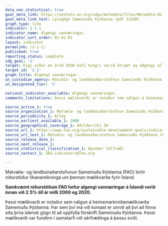 ```yaml
---
data_non_statistical: true
goal_meta_link: https://unstats.un.org/sdgs/metadata/files/Metadata-02-01-01.pdf
goal_meta_link_text: Lýsigögn Sameinuðu Þjóðanna (pdf 232kB)
graph_type: line
indicator: 2.1.1
indicator_name: Algengi vannæringar.
indicator_sort_order: 02-01-01
layout: indicator
permalink: /2-1-1/
published: true
reporting_status: complete
sdg_goal: '2'
target: Eigi síðar en árið 2030 hafi hungri verið útrýmt og aðgengi allra tryggt, einkum fátækra og fólks í viðkvæmri stöðu, þar á meðal ungbarna, að nægum, öruggum og næringarríkri fæðu allt árið um kring.
target_id: '2.1'
graph_title: Algengi vannæringar.
un_custodian_agency: Matvæla- og landbúnaðarstofnun Sameinuðu Þjóðanna (FAO)
un_designated_tier: '1'

national_indicator_available: Algengi vannæringar.
comments_limitations: Þessi mælikvarði er notaður sem nálgun á heimsmarkmiðamælikvarða Sameinuðu Þjóðanna. Þar sem því má við komast er unnið að því að finna eða þróa íslensk gögn til að uppfylla forskrift Sameinuðu Þjóðanna. Þessi mælikvarði var fundinn í samstarfi við sérfræðinga á þessu sviði.

source_active_1: true
source_organisation_1: Matvæla- og landbúnaðarstofnun Sameinuðu Þjóðanna (FAO)
source_periodicity_1: Árleg
source_earliest_available_1: 2000
source_geographical_coverage_1: Aðildarríki SÞ
source_url_1: https://www.fao.org/sustainable-development-goals/indicators/211/en/
source_url_text_1: Matvæla- og landbúnaðarstofnun Sameinuðu Þjóðanna (FAO) - 2.1.1.
source_release_date_1: 
source_next_release_1: 
source_statistical_classification_1: Opinber tölfræði
source_contact_1: SDG-indicators@fao.org

---
```


Matvæla- og landbúnaðarstofunun Sameinuðu Þjóðanna (FAO) birtir niðurstöður líkanareikninga um þennan mælikvarða fyrir Ísland. 

**Samkvæmt niðurstöðum FAO hefur algengi vannæringar á Íslandi verið innan við 2.5% öll ár milli 2000 og 2020.**

Þessi mælikvarði er notaður sem nálgun á heimsmarkmiðamælikvarða Sameinuðu Þjóðanna. Þar sem því má við komast er unnið að því að finna eða þróa íslensk gögn til að uppfylla forskrift Sameinuðu Þjóðanna. Þessi mælikvarði var fundinn í samstarfi við sérfræðinga á þessu sviði.
